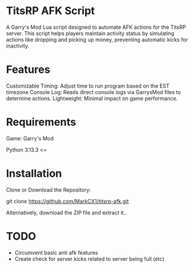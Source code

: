 # TitsRP AFK Script
A Garry's Mod Lua script designed to automate AFK actions for the TitsRP server. This script helps players maintain activity status by simulating actions like dropping and picking up money, preventing automatic kicks for inactivity.

# Features
Customizable Timing: Adjust time to run program based on the EST timezone
Console Log: Reads direct console logs via GarrysMod files to determine actions.
Lightweight: Minimal impact on game performance.

# Requirements
Game: Garry's Mod

Python 3.13.3 <=

# Installation
Clone or Download the Repository:

git clone https://github.com/MarkCX1/titsrp-afk.git

Alternatively, download the ZIP file and extract it.. 

# TODO
- Circumvent basic anti afk features
- Create check for server kicks related to server being full (etc)
